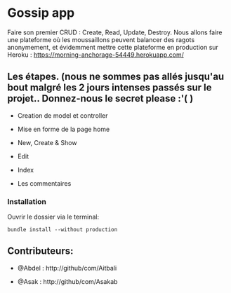 # Gossip app

Faire son premier CRUD : Create, Read, Update, Destroy. Nous allons faire une plateforme où les moussaillons peuvent balancer des ragots anonymement, et évidemment mettre cette plateforme en production sur Heroku : https://morning-anchorage-54449.herokuapp.com/

## Les étapes. (nous ne sommes pas allés jusqu'au bout malgré les 2 jours intenses passés sur le projet.. Donnez-nous le secret please :'( )

* Creation de model et controller

* Mise en forme de la page home

* New, Create & Show

* Edit

* Index

* Les commentaires

### Installation

Ouvrir le dossier via le terminal:

```
bundle install --without production
```






## Contributeurs:


* @Abdel : http://github/com/Aitbali

* @Asak : http://github/com/Asakab

